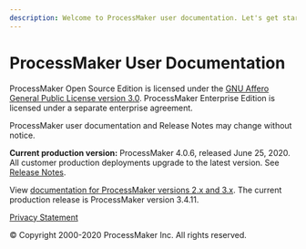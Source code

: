 ```yaml
---
description: Welcome to ProcessMaker user documentation. Let's get started.
---
```


# ProcessMaker User Documentation

ProcessMaker Open Source Edition is licensed under the [GNU Affero General Public License version 3.0](https://github.com/ProcessMaker/spark/blob/develop/LICENSE.txt). ProcessMaker Enterprise Edition is licensed under a separate enterprise agreement.

ProcessMaker user documentation and Release Notes may change without notice.

**Current production version:** ProcessMaker 4.0.6, released June 25, 2020. All customer production deployments upgrade to the latest version. See [Release Notes](https://processmaker.gitbook.io/processmaker-release-notes/processmaker-4.0.x/processmaker-4.0.6-release-notes).

View [documentation for ProcessMaker versions 2.x and 3.x](https://wiki.processmaker.com/). The current production release is ProcessMaker version 3.4.11.

[Privacy Statement](https://www.processmaker.com/privacy-statement)

© Copyright 2000-2020 ProcessMaker Inc. All rights reserved.

